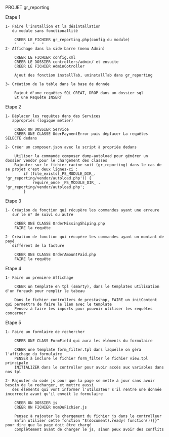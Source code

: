 PROJET gr_reporting

Etape 1 

    1- Faire l'installion et la désintallation 
       du module sans fonctionallité

        CREER LE FICHIER gr_reporting.php(config du module)
        "   "   "   "    
    2- Affichage dans la side barre (menu Admin)
    
        CREER LE FICHIER config.xml
        CREER LE DOSSIER controllers/admin/ et ensuite
        CREER LE FICHIER AdminCotroller

        Ajout des fonction installTab, uninstallTab dans gr_reporting

    3- Création de la table dans la base de donnée
    
        Rajout d'une requêtes SQL CREAT, DROP dans un dossier sql
        Et une Requête INSERT


Etape 2 

    1- Déplacer les requêtes dans des Services 
       appropriés (logique métier)

        CREER UN DOSSIER Service
        CREER UNE CLASSE OderPaymentError puis déplacer La requêtes SELECTE dedans 

    2- Créer un composer.json avec le script à propriée dedans

        Utiliser la commande composer dump-autoload pour générer un dossier vendor pour le chargement des classes
        Rajouter sur le fichier racine soit (gr_reporting) dans le cas de se projet c'est deux lignes-ci :
            if (file_exists(_PS_MODULE_DIR_. 'gr_reporting/vendor/autoload.php')) {
                require_once _PS_MODULE_DIR_ . 'gr_reporting/vendor/autoload.php';
            }

Etape 3

    1- Création de fonction qui récupère les commandes ayant une erreure 
       sur le n° de suivi ou autre

        CREER UNE CLASSE OrderMissingShiping.php
        FAIRE la requête

    2- Création de fonction qui récupère les commandes ayant un montant de payé
       différent de la facture

        CREER UNE CLASSE OrderAmountPaid.php
        FAIRE la requête 

Etape 4

    1- Faire un première Affichage

        CREER un template en tpl (smarty), dans le templates utilisation d'un foreach pour remplir le tabeau
        
        Dans le fichier controllers de prestashop, FAIRE un initContent qui permettra de faire le lien avec le template
        Pensez à faire les imports pour pouvoir utiliser les requêtes concerner

Etape 5

    1- Faire un formlaire de rechercher
        
        CREER UNE CLASS FormField qui aura les éléments du formulaire
    
        CREER une template form_filter.tpl dans laquelle on gèra l'affichage du formulaire
        PENSER à inclure le fichier form_filter le fichier view.tpl principale
        INITIALIZER dans le controller pour avoir accès aux variables dans nos tpl

    2- Rajouter du code js pour que la page se mette à jour sans avoir besoin de la recharger, et mettre aussi
       des éléments qui vont informer l'utilsateur s'il rentre une donnée incorrecte avant qu'il envoit le formulaire

        CREER UN DOSSIER js
        CREER UN FICHIER nomDuFichier.js 
        
        Pensez à rajouter le chargement du fichier js dans le controlleur
        Enfin utiliser cette fonction "$(document).ready( function()){}" pour dire que la page doit être chargé 
        complètement avant de charger le js, sinon peux avoir des conflits 



        
